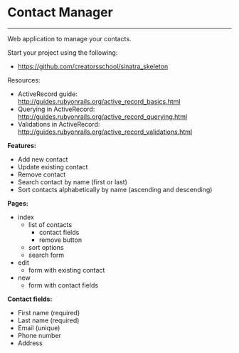 # Contact Manager
---

Web application to manage your contacts.

Start your project using the following:
- https://github.com/creatorsschool/sinatra_skeleton

Resources:
- ActiveRecord guide: http://guides.rubyonrails.org/active_record_basics.html
- Querying in ActiveRecord: http://guides.rubyonrails.org/active_record_querying.html
- Validations in ActiveRecord: http://guides.rubyonrails.org/active_record_validations.html

**Features:**
- Add new contact
- Update existing contact
- Remove contact
- Search contact by name (first or last)
- Sort contacts alphabetically by name (ascending and descending)

**Pages:**
- index
  - list of contacts
    - contact fields
    - remove button
  - sort options
  - search form
- edit
  - form with existing contact
- new
  - form with contact fields

**Contact fields:**
- First name (required)
- Last name (required)
- Email (unique)
- Phone number
- Address
